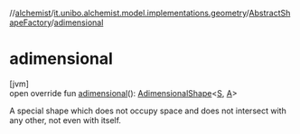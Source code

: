 //[alchemist](../../../index.md)/[it.unibo.alchemist.model.implementations.geometry](../index.md)/[AbstractShapeFactory](index.md)/[adimensional](adimensional.md)

# adimensional

[jvm]\
open override fun [adimensional](adimensional.md)(): [AdimensionalShape](../-adimensional-shape/index.md)<[S](index.md), [A](index.md)>

A special shape which does not occupy space and does not intersect with any other, not even with itself.

